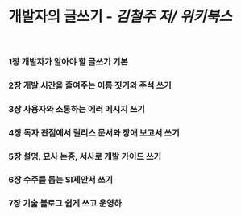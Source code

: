 # 개발자의 글쓰기 - *김철주 저/ 위키북스*

<br>

### 1장 개발자가 알아야 할 글쓰기 기본


### 2장 개발 시간을 줄여주는 이름 짓기와 주석 쓰기


### 3장 사용자와 소통하는 에러 메시지 쓰기


### 4장 독자 관점에서 릴리스 문서와 장애 보고서 쓰기


### 5장 설명, 묘사 논증, 서사로 개발 가이드 쓰기


### 6장 수주를 돕는 SI제안서 쓰기


### 7장 기술 블로그 쉽게 쓰고 운영하

